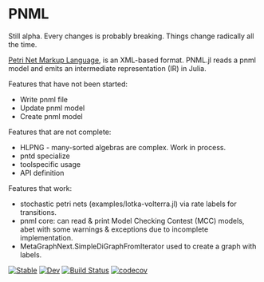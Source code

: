# PNML
Still alpha. Every changes is probably breaking. Things change radically all the time.

[Petri Net Markup Language](https://www.pnml.org), is an XML-based format.
PNML.jl reads a pnml model and emits an intermediate representation (IR) in Julia.

Features that have not been started:
  - Write pnml file
  - Update pnml model
  - Create pnml model

Features that are not complete:
  - HLPNG - many-sorted algebras are complex. Work in process.
  - pntd specialize
  - toolspecific usage
  - API definition

Features that work:
  - stochastic petri nets (examples/lotka-volterra.jl) via rate labels for transitions.
  - pnml core: can read & print Model Checking Contest (MCC) models, abet with some warnings & exceptions due to incomplete implementation.
  - MetaGraphNext.SimpleDiGraphFromIterator used to create a graph with labels.

[![Stable](https://img.shields.io/badge/docs-stable-blue.svg)](https://strangehurst.github.io/PNML.jl/stable)
[![Dev](https://img.shields.io/badge/docs-dev-blue.svg)](https://strangehurst.github.io/PNML.jl/dev)
[![Build Status](https://github.com/strangehurst/PNML.jl/workflows/CI/badge.svg)](https://github.com/strangehurst/PNML.jl/actions)
[![codecov](https://codecov.io/gh/strangehurst/PNML.jl/graph/badge.svg?token=7uARCtHrK9)](https://codecov.io/gh/strangehurst/PNML.jl)
